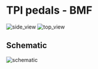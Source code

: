 # TPI pedals - BMF

![side_view](big_muff_pi/big_muff_pi_side.png)
![top_view](big_muff_pi/big_muff_pi_bottom.png)

## Schematic
![schematic](big_muff_pi/big_muff_pi.svg)
